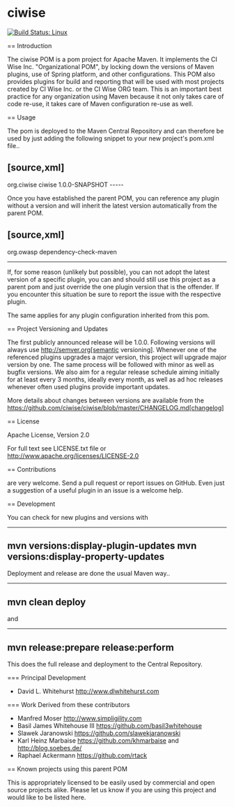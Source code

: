 # ciwise

[![Build Status: Linux](https://travis-ci.org/ciwise/ciwise.svg?branch=master)](https://travis-ci.org/ciwise/ciwise)

== Introduction

The ciwise POM is a pom project for Apache Maven. It implements the CI Wise Inc. "Organizational POM", 
by locking down the versions of Maven plugins, use of Spring platform, and other configurations. This POM
also provides plugins for build and reporting that will be used with most projects created by CI Wise Inc.
or the CI Wise ORG team. This is an important best practice for any organization using Maven because it
not only takes care of code re-use, it takes care of Maven configuration re-use as well.

== Usage

The pom is deployed to the Maven Central Repository and can therefore be used by just adding the following
snippet to your new project's pom.xml file..

[source,xml]
----
<parent>
  <groupId>org.ciwise</groupId>
  <artifactId>ciwise</artifactId>
  <version>1.0.0-SNAPSHOT</version>
</parent>
-----

Once you have established the parent POM, you can reference any plugin without a version and will 
inherit the latest version automatically from the parent POM. 

[source,xml]
----
<plugin>
  <groupId>org.owasp</groupId>
  <artifactId>dependency-check-maven</artifactId>
</plugin>

----

If, for some reason (unlikely but possible), you can not adopt the latest version 
of a specific plugin, you can and should still use this project as a parent pom 
and just override the one plugin version that is the offender. If you encounter 
this situation be sure to report the issue with the respective plugin.

The same applies for any plugin configuration inherited from this pom.


== Project Versioning and Updates

The first publicly announced release will be 1.0.0. Following versions will always
use http://semver.org[semantic versioning]. Whenever one of the referenced 
plugins upgrades a major version, this project will upgrade major version by one. 
The same process will be followed with minor as well as bugfix versions. 
We also aim for a regular release schedule aiming initially for at least every 3 
months, ideally every month, as well as ad hoc releases whenever often used plugins
provide important updates. 

More details about changes between versions are available from the 
https://github.com/ciwise/ciwise/blob/master/CHANGELOG.md[changelog]

== License

Apache License, Version 2.0

For full text see LICENSE.txt file or http://www.apache.org/licenses/LICENSE-2.0
 
== Contributions

are very welcome. Send a pull request or report issues on GitHub. Even just a suggestion
of a useful plugin in an issue is a welcome help. 

== Development

You can check for new plugins and versions with

----
mvn versions:display-plugin-updates
mvn versions:display-property-updates
----

Deployment and release are done the usual Maven way..

----
mvn clean deploy
----

and 

----
mvn release:prepare release:perform
----

This does the full release and deployment to the Central Repository.


=== Principal Development 
- David L. Whitehurst http://www.dlwhitehurst.com

=== Work Derived from these contributors
- Manfred Moser http://www.simpligility.com 
- Basil James Whitehouse III https://github.com/basil3whitehouse
- Slawek Jaranowski https://github.com/slawekjaranowski
- Karl Heinz Marbaise https://github.com/khmarbaise and http://blog.soebes.de/
- Raphael Ackermann https://github.com/rtack

== Known projects using this parent POM

This is appropriately licensed to be easily used by commercial and open source 
projects alike. Please let us know if you are using this project and would like 
to be listed here.



